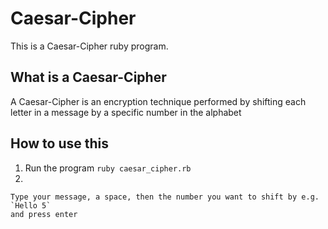 # __Caesar-Cipher__
This is a Caesar-Cipher ruby program.

## What is a Caesar-Cipher
A Caesar-Cipher is an encryption technique performed by shifting each letter in a message by a specific number in the alphabet

## How to use this
  1. Run the program
    `ruby caesar_cipher.rb`
  2. 
    Type your message, a space, then the number you want to shift by e.g.
    `Hello 5`
    and press enter